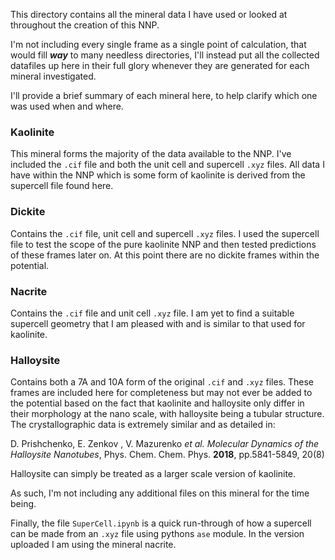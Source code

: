 This directory contains all the mineral data I have used or looked at throughout the creation of this NNP.

I'm not including every single frame as a single point of calculation, that would fill ***way*** to many needless directories, I'll instead put all the collected datafiles up here in their full glory whenever they are generated for each mineral investigated.

I'll provide a brief summary of each mineral here, to help clarify which one was used when and where. 

### Kaolinite

This mineral forms the majority of the data available to the NNP. I've included the `.cif` file and both the unit cell and supercell `.xyz` files. All data I have within the NNP which is some form of kaolinite is derived from the supercell file found here. 

### Dickite

Contains the `.cif` file, unit cell and supercell `.xyz` files. I used the supercell file to test the scope of the pure kaolinite NNP and then tested predictions of these frames later on. At this point there are no dickite frames within the potential.

### Nacrite

Contains the `.cif` file and unit cell `.xyz` file. I am yet to find a suitable supercell geometry that I am pleased with and is similar to that used for kaolinite.

### Halloysite

Contains both a 7A and 10A form of the original `.cif` and `.xyz` files. These frames are included here for completeness but may not ever be added to the potential based on the fact that kaolinite and halloysite only differ in their morphology at the nano scale, with halloysite being a tubular structure. The crystallographic data is extremely similar and as detailed in: 

D. Prishchenko, E. Zenkov , V. Mazurenko *et al.* *Molecular Dynamics of the Halloysite Nanotubes*, Phys. Chem. Chem. Phys. **2018**, pp.5841-5849, 20(8)

Halloysite can simply be treated as a larger scale version of kaolinite. 

As such, I'm not including any additional files on this mineral for the time being.

Finally, the file `SuperCell.ipynb` is a quick run-through of how a supercell can be made from an `.xyz` file using pythons `ase` module. In the version uploaded I am using the mineral nacrite.
